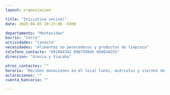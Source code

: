 ```yaml
---
layout: organizacion

title: "Iniciativa vecinal"
date: 2020-04-05 20:23:06 -0300

departamento: "Montevideo"
barrio: "Cerro"
actividades: "Canasta"
necesidades: "Alimentos no perecederos y productos de limpieza"
telefono_contacto: "091944342 098759845 099834255"
direccion: "Grecia y Viacaba"

otros_contactos: ""
horario: "Reciben donaciones en el local lunes, miércoles y viernes de 17 a 19 hs"
aclaraciones: ""
cuenta_bancaria: ""

---
```

